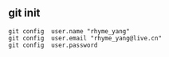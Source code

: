
## git init

```shell
git config  user.name "rhyme_yang"
git config  user.email "rhyme_yang@live.cn"
git config  user.password 
```